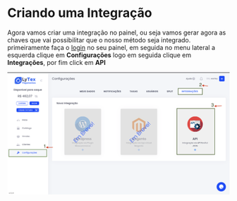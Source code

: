 # Criando uma Integração 

Agora vamos criar uma integração no painel, ou seja vamos gerar agora as chaves que vai possibilitar que o nosso método seja integrado. primeiramente faça o [login](https://pay.lytex.com.br/auth/login) no seu painel, em seguida no menu lateral a esquerda clique em **Configurações**
logo em seguida clique em **Integrações**, por fim click em **API**

<img src='images/tela-de-config.png' />



